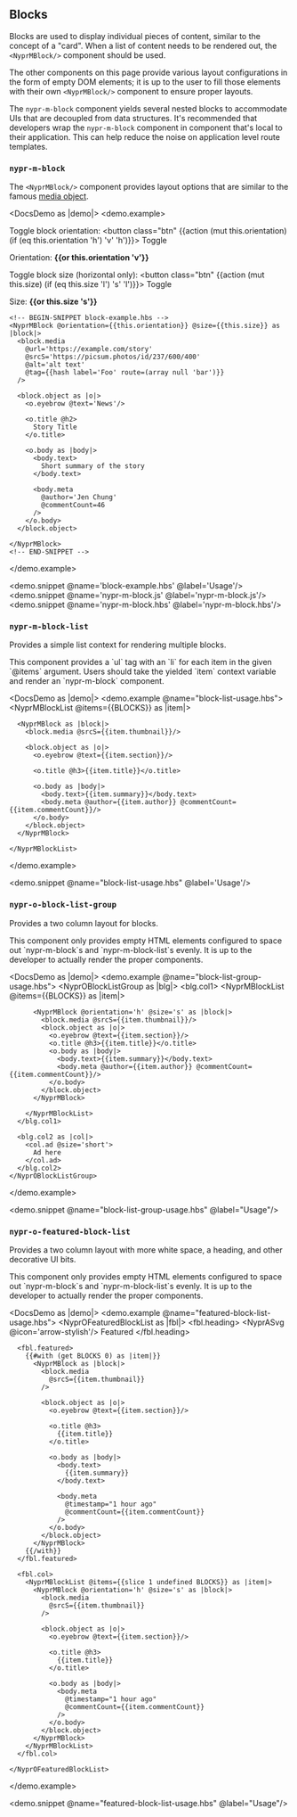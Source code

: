 ## Blocks

Blocks are used to display individual pieces of content, similar to the concept of a "card". When a list of content needs to be rendered out, the `<NyprMBlock/>` component should be used.

The other components on this page provide various layout configurations in the form of empty DOM elements; it is up to the user to fill those elements with their own `<NyprMBlock/>` component to ensure proper layouts.


<aside>
  The <code>nypr-m-block</code> component yields several nested blocks to accommodate UIs that are decoupled from data structures. It's recommended that developers wrap the <code>nypr-m-block</code> component in component that's local to their application. This can help reduce the noise on application level route templates.
</aside>

### `nypr-m-block`
The `<NyprMBlock/>` component provides layout options that are similar to the famous [media object](http://www.stubbornella.org/content/2010/06/25/the-media-object-saves-hundreds-of-lines-of-code/).

<DocsDemo as |demo|>
  <demo.example>
    <p>
      Toggle block orientation:
      <button class="btn" {{action (mut this.orientation) (if (eq this.orientation 'h') 'v' 'h')}}>
        Toggle
      </button>
    </p>
    <p>Orientation: <strong>{{or this.orientation 'v'}}</strong></p>
    <p>
      Toggle block size (horizontal only):
      <button class="btn" {{action (mut this.size) (if (eq this.size 'l') 's' 'l')}}>
        Toggle
      </button>
    </p>
    <p>Size: <strong>{{or this.size 's'}}</strong></p>

    <!-- BEGIN-SNIPPET block-example.hbs -->
    <NyprMBlock @orientation={{this.orientation}} @size={{this.size}} as |block|>
      <block.media
        @url='https://example.com/story'
        @srcS='https://picsum.photos/id/237/600/400'
        @alt='alt text'
        @tag={{hash label='Foo' route=(array null 'bar')}}
      />

      <block.object as |o|>
        <o.eyebrow @text='News'/>

        <o.title @h2>
          Story Title
        </o.title>

        <o.body as |body|>
          <body.text>
            Short summary of the story
          </body.text>

          <body.meta
            @author='Jen Chung'
            @commentCount=46
          />
        </o.body>
      </block.object>

    </NyprMBlock>
    <!-- END-SNIPPET -->
  </demo.example>

  <demo.snippet @name='block-example.hbs' @label='Usage'/>
  <demo.snippet @name='nypr-m-block.js' @label='nypr-m-block.js'/>
  <demo.snippet @name='nypr-m-block.hbs' @label='nypr-m-block.hbs'/>
</DocsDemo>

### `nypr-m-block-list`

Provides a simple list context for rendering multiple blocks.

<aside>
  This component provides a `ul` tag with an `li` for each item in the given `@items` argument. Users should take the yielded `item` context variable and render an `nypr-m-block` component.
</aside>

<DocsDemo as |demo|>
  <demo.example @name="block-list-usage.hbs">
    <NyprMBlockList @items={{BLOCKS}} as |item|>

      <NyprMBlock as |block|>
        <block.media @srcS={{item.thumbnail}}/>

        <block.object as |o|>
          <o.eyebrow @text={{item.section}}/>

          <o.title @h3>{{item.title}}</o.title>

          <o.body as |body|>
            <body.text>{{item.summary}}</body.text>
            <body.meta @author={{item.author}} @commentCount={{item.commentCount}}/>
          </o.body>
        </block.object>
      </NyprMBlock>

    </NyprMBlockList>
  </demo.example>

  <demo.snippet @name="block-list-usage.hbs" @label='Usage'/>
</DocsDemo>

### `nypr-o-block-list-group`

Provides a two column layout for blocks.

<aside>
  This component only provides empty HTML elements configured to space out `nypr-m-block`s and `nypr-m-block-list`s evenly. It is up to the developer to actually render the proper components.
</aside>

<DocsDemo as |demo|>
  <demo.example @name="block-list-group-usage.hbs">
    <NyprOBlockListGroup as |blg|>
      <blg.col1>
        <NyprMBlockList @items={{BLOCKS}} as |item|>

          <NyprMBlock @orientation='h' @size='s' as |block|>
            <block.media @srcS={{item.thumbnail}}/>
            <block.object as |o|>
              <o.eyebrow @text={{item.section}}/>
              <o.title @h3>{{item.title}}</o.title>
              <o.body as |body|>
                <body.text>{{item.summary}}</body.text>
                <body.meta @author={{item.author}} @commentCount={{item.commentCount}}/>
              </o.body>
            </block.object>
          </NyprMBlock>

        </NyprMBlockList>
      </blg.col1>

      <blg.col2 as |col|>
        <col.ad @size='short'>
          Ad here
        </col.ad>
      </blg.col2>
    </NyprOBlockListGroup>
  </demo.example>

  <demo.snippet @name="block-list-group-usage.hbs" @label="Usage"/>
</DocsDemo>

### `nypr-o-featured-block-list`

Provides a two column layout with more white space, a heading, and other decorative UI bits.

<aside>
  This component only provides empty HTML elements configured to space out `nypr-m-block`s and `nypr-m-block-list`s evenly. It is up to the developer to actually render the proper components.
</aside>

<DocsDemo as |demo|>
  <demo.example @name="featured-block-list-usage.hbs">
    <NyprOFeaturedBlockList as |fbl|>
      <fbl.heading>
        <span class="c-featured-blocks__heading-icon o-icon u-icon--s u-path-fill--quaternary">
          <NyprASvg @icon='arrow-stylish'/>
        </span>
        Featured
      </fbl.heading>

      <fbl.featured>
        {{#with (get BLOCKS 0) as |item|}}
          <NyprMBlock as |block|>
            <block.media
              @srcS={{item.thumbnail}}
            />

            <block.object as |o|>
              <o.eyebrow @text={{item.section}}/>

              <o.title @h3>
                {{item.title}}
              </o.title>

              <o.body as |body|>
                <body.text>
                  {{item.summary}}
                </body.text>

                <body.meta
                  @timestamp="1 hour ago"
                  @commentCount={{item.commentCount}}
                />
              </o.body>
            </block.object>
          </NyprMBlock>
        {{/with}}
      </fbl.featured>

      <fbl.col>
        <NyprMBlockList @items={{slice 1 undefined BLOCKS}} as |item|>
          <NyprMBlock @orientation='h' @size='s' as |block|>
            <block.media
              @srcS={{item.thumbnail}}
            />

            <block.object as |o|>
              <o.eyebrow @text={{item.section}}/>

              <o.title @h3>
                {{item.title}}
              </o.title>

              <o.body as |body|>
                <body.meta
                  @timestamp="1 hour ago"
                  @commentCount={{item.commentCount}}
                />
              </o.body>
            </block.object>
          </NyprMBlock>
        </NyprMBlockList>
      </fbl.col>

    </NyprOFeaturedBlockList>

  </demo.example>

  <demo.snippet @name="featured-block-list-usage.hbs" @label="Usage"/>

</DocsDemo>
